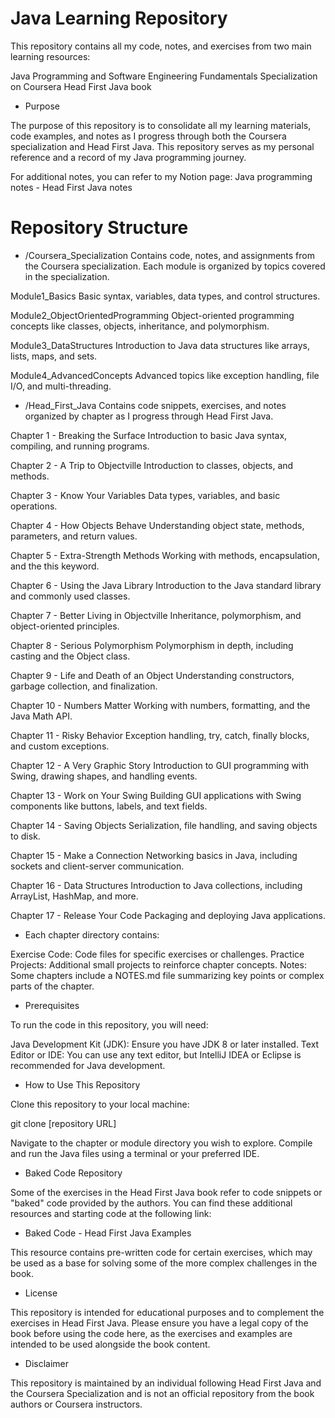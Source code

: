 # Java Learning Repository
This repository contains all my code, notes, and exercises from two main learning resources:

Java Programming and Software Engineering Fundamentals Specialization on Coursera
Head First Java book

- Purpose

The purpose of this repository is to consolidate all my learning materials, code examples, and notes as I progress through both the Coursera specialization and Head First Java. This repository serves as my personal reference and a record of my Java programming journey.

For additional notes, you can refer to my Notion page: Java programming notes - Head First Java notes

# Repository Structure

- /Coursera_Specialization
Contains code, notes, and assignments from the Coursera specialization. Each module is organized by topics covered in the specialization.

Module1_Basics
Basic syntax, variables, data types, and control structures.

Module2_ObjectOrientedProgramming
Object-oriented programming concepts like classes, objects, inheritance, and polymorphism.

Module3_DataStructures
Introduction to Java data structures like arrays, lists, maps, and sets.

Module4_AdvancedConcepts
Advanced topics like exception handling, file I/O, and multi-threading.

- /Head_First_Java
Contains code snippets, exercises, and notes organized by chapter as I progress through Head First Java.

Chapter 1 - Breaking the Surface
Introduction to basic Java syntax, compiling, and running programs.

Chapter 2 - A Trip to Objectville
Introduction to classes, objects, and methods.

Chapter 3 - Know Your Variables
Data types, variables, and basic operations.

Chapter 4 - How Objects Behave
Understanding object state, methods, parameters, and return values.

Chapter 5 - Extra-Strength Methods
Working with methods, encapsulation, and the this keyword.

Chapter 6 - Using the Java Library
Introduction to the Java standard library and commonly used classes.

Chapter 7 - Better Living in Objectville
Inheritance, polymorphism, and object-oriented principles.

Chapter 8 - Serious Polymorphism
Polymorphism in depth, including casting and the Object class.

Chapter 9 - Life and Death of an Object
Understanding constructors, garbage collection, and finalization.

Chapter 10 - Numbers Matter
Working with numbers, formatting, and the Java Math API.

Chapter 11 - Risky Behavior
Exception handling, try, catch, finally blocks, and custom exceptions.

Chapter 12 - A Very Graphic Story
Introduction to GUI programming with Swing, drawing shapes, and handling events.

Chapter 13 - Work on Your Swing
Building GUI applications with Swing components like buttons, labels, and text fields.

Chapter 14 - Saving Objects
Serialization, file handling, and saving objects to disk.

Chapter 15 - Make a Connection
Networking basics in Java, including sockets and client-server communication.

Chapter 16 - Data Structures
Introduction to Java collections, including ArrayList, HashMap, and more.

Chapter 17 - Release Your Code
Packaging and deploying Java applications.

- Each chapter directory contains:

Exercise Code: Code files for specific exercises or challenges.
Practice Projects: Additional small projects to reinforce chapter concepts.
Notes: Some chapters include a NOTES.md file summarizing key points or complex parts of the chapter.

- Prerequisites

To run the code in this repository, you will need:

Java Development Kit (JDK): Ensure you have JDK 8 or later installed.
Text Editor or IDE: You can use any text editor, but IntelliJ IDEA or Eclipse is recommended for Java development.

- How to Use This Repository

Clone this repository to your local machine:

git clone [repository URL]

Navigate to the chapter or module directory you wish to explore.
Compile and run the Java files using a terminal or your preferred IDE.

- Baked Code Repository

Some of the exercises in the Head First Java book refer to code snippets or "baked" code provided by the authors. You can find these additional resources and starting code at the following link:

- Baked Code - Head First Java Examples

This resource contains pre-written code for certain exercises, which may be used as a base for solving some of the more complex challenges in the book.

- License

This repository is intended for educational purposes and to complement the exercises in Head First Java. Please ensure you have a legal copy of the book before using the code here, as the exercises and examples are intended to be used alongside the book content.

- Disclaimer

This repository is maintained by an individual following Head First Java and the Coursera Specialization and is not an official repository from the book authors or Coursera instructors.

